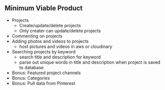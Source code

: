 # <h2> Minimum Viable Product

* Projects
  * Create/update/delete projects
  * Only creater can update/delete projects
* Commenting on projects
* Adding photos and videos to projects
  * host pictures and videos in aws or cloudinary
* Searching projects by keyword
  * search title and description for keyword
  * parse out unique words in title and description when project is saved to database
* Bonus: Featured project channels
* Bonus: Categories
* Bonus: Pull data from Pinterest
